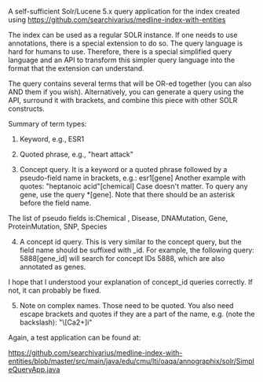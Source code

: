 A self-sufficient Solr/Lucene 5.x query application for the index created using https://github.com/searchivarius/medline-index-with-entities

The index can be used as a regular SOLR instance. If one needs to use annotations, there is a special extension to do so. The query language is hard for humans to use. Therefore, there is a special simplified query language and an API to transform this simpler query language into the format that the extension can understand.

The query contains several terms that will be OR-ed together (you can also AND them if you wish). Alternatively, you can generate a query using the API, surround it with brackets, and combine this piece with other SOLR constructs.

Summary of term types:

1) Keyword, e.g., ESR1

2) Quoted phrase, e.g., "heart attack"

3) Concept query. It is a keyword or a quoted phrase followed by a pseudo-field name in brackets, e.g.:
esr1[gene]
Another example with quotes:
"heptanoic acid"[chemical]
Case doesn't matter. To query any gene, use the query *[gene]. Note that there should be an asterisk before the field name.

The list of pseudo fields is:Chemical , Disease, DNAMutation, Gene, ProteinMutation, SNP, Species

4) A concept id query. This is very similar to the concept query, but the field name should be suffixed with _id. For example, the following query:
5888[gene_id]
will search for concept IDs 5888, which are also annotated as genes.

I hope that I understood your explanation of concept_id queries correctly. If not, it can probably be fixed.

5) Note on complex names. Those need to be quoted. You also need escape brackets and quotes if they are a part of the name, e.g. (note the backslash):
"\\[Ca2+]i"

Again, a test application can be found at:

https://github.com/searchivarius/medline-index-with-entities/blob/master/src/main/java/edu/cmu/lti/oaqa/annographix/solr/SimpleQueryApp.java
